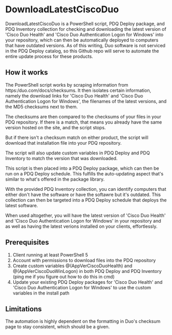 # DownloadLatestCiscoDuo

DownloadLatestCiscoDuo is a PowerShell script, PDQ Deploy package, and PDQ Inventory collection for checking and downloading the latest version of 'Cisco Duo Health' and 'Cisco Duo Authentication Logon for Windows' into your repository, which can then be automatically deployed to computers that have outdated versions. As of this writing, Duo software is not serviced in the PDQ Deploy catalog, so this Github repo will serve to automate the entire update process for these products.

## How it works

The PowerShell script works by scraping information from https:/duo.com/docs/checksums. It then isolates certain information, namely the download links for 'Cisco Duo Health' and 'Cisco Duo Authentication Logon for Windows', the filenames of the latest versions, and the MD5 checksums next to them.

The checksums are then compared to the checksums of your files in your PDQ repository. If there is a match, that means you already have the same version hosted on the site, and the script stops.

But if there isn't a checksum match on either product, the script will download that installation file into your PDQ repository. 

The script will also update custom variables in PDQ Deploy and PDQ Inventory to match the version that was downloaded.

This script is then placed into a PDQ Deploy package, which can then be run on a PDQ Deploy schedule. This fulfills the auto-updating aspect that's similar to what's offered in the package library.

With the provided PDQ Inventory collection, you can identify computers that either don't have the software or have the softawre but it's outdated. This collection can then be targeted into a PDQ Deploy schedule that deploys the latest software.

When used altogether, you will have the latest version of 'Cisco Duo Health' and 'Cisco Duo Authentication Logon for Windows' in your repository and as well as having the latest verions installed on your clients, effortlessly.

## Prerequisites

1. Client running at least PowerShell 5
2. Account with permissions to download files into the PDQ repository
3. Create custom variables @(AppVerCiscoDuoHealth) and @(AppVerCiscoDuoWinLogon) in both PDQ Deploy and PDQ Inventory (ping me if you figure out how to do this in cmd)
4. Update your existing PDQ Deploy packages for 'Cisco Duo Health' and 'Cisco Duo Authentication Logon for Windows' to use the custom variables in the install path

## Limitations

The automation is highly dependent on the formatting in Duo's checksum page to stay consistent, which should be a given.
